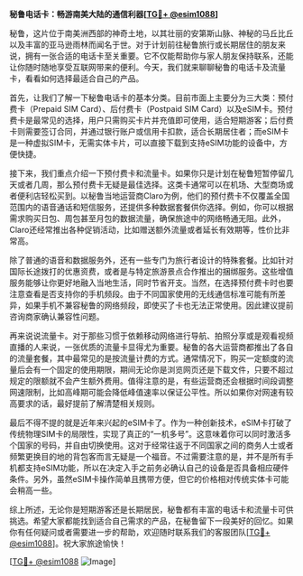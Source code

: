 **秘鲁电话卡：畅游南美大陆的通信利器[[TG💪+ @esim1088](https://t.me/s/esim1088)]**

秘鲁，这片位于南美洲西部的神奇土地，以其壮丽的安第斯山脉、神秘的马丘比丘以及丰富的亚马逊雨林而闻名于世。对于计划前往秘鲁旅行或长期居住的朋友来说，拥有一张合适的电话卡至关重要。它不仅能帮助你与家人朋友保持联系，还能让你随时随地享受互联网带来的便利。今天，我们就来聊聊秘鲁的电话卡及流量卡，看看如何选择最适合自己的产品。

首先，让我们了解一下秘鲁电话卡的基本分类。目前市面上主要分为三大类：预付费卡（Prepaid SIM Card）、后付费卡（Postpaid SIM Card）以及eSIM卡。预付费卡是最常见的选择，用户只需购买卡片并充值即可使用，适合短期游客；后付费卡则需要签订合同，并通过银行账户或信用卡扣款，适合长期居住者；而eSIM卡是一种虚拟SIM卡，无需实体卡片，可以直接下载到支持eSIM功能的设备中，方便快捷。

接下来，我们重点介绍一下预付费卡和流量卡。如果你只是计划在秘鲁短暂停留几天或者几周，那么预付费卡无疑是最佳选择。这类卡通常可以在机场、大型商场或者便利店轻松买到。以秘鲁当地运营商Claro为例，他们的预付费卡不仅覆盖全国范围内的语音通话和短信服务，还提供多种数据套餐供你选择。例如，你可以根据需求购买日包、周包甚至月包的数据流量，确保旅途中的网络畅通无阻。此外，Claro还经常推出各种促销活动，比如赠送额外流量或者延长有效期等，性价比非常高。

除了普通的语音和数据服务外，还有一些专门为旅行者设计的特殊套餐。比如针对国际长途拨打的优惠资费，或者是与特定旅游景点合作推出的捆绑服务。这些增值服务能够让你更好地融入当地生活，同时节省开支。当然，在选择预付费卡时也要注意查看是否支持你的手机频段。由于不同国家使用的无线通信标准可能有所差异，如果手机不兼容秘鲁的网络频段，即使买了卡也无法正常使用。因此建议提前咨询商家确认兼容性问题。

再来说说流量卡。对于那些习惯于依赖移动网络进行导航、拍照分享或是观看视频直播的人来说，一张优质的流量卡显得尤为重要。秘鲁的各大运营商都推出了各自的流量套餐，其中最常见的是按流量计费的方式。通常情况下，购买一定额度的流量后会有一个固定的使用期限，期间无论你是浏览网页还是下载文件，只要不超过规定的限额就不会产生额外费用。值得注意的是，有些运营商还会根据时间段调整网速限制，比如高峰期可能会降低峰值速率以保证公平性。所以如果你对网速有较高要求的话，最好提前了解清楚相关规则。

最后不得不提的就是近年来兴起的eSIM卡了。作为一种创新技术，eSIM卡打破了传统物理SIM卡的局限性，实现了真正的“一机多号”。这意味着你可以同时激活多个国家的号码，并自由切换使用。这对于经常往返于不同国家之间的商务人士或者频繁更换目的地的背包客而言无疑是一个福音。不过需要注意的是，并不是所有手机都支持eSIM功能，所以在决定入手之前务必确认自己的设备是否具备相应硬件条件。另外，虽然eSIM卡操作简单且携带方便，但它的价格相对传统实体卡可能会稍高一些。

综上所述，无论你是短期游客还是长期居民，秘鲁都有丰富的电话卡和流量卡可供挑选。希望大家都能找到适合自己需求的产品，在秘鲁留下一段美好的回忆。如果你有任何疑问或者需要进一步的帮助，欢迎随时联系我们的客服团队[[TG💪+ @esim1088](https://t.me/s/esim1088)]。祝大家旅途愉快！

[[TG💪+ @esim1088](https://t.me/s/esim1088) ![Image](https://i.postimg.cc/4NQfJmqS/Snipaste-2025-05-13-00-14-12.png)]